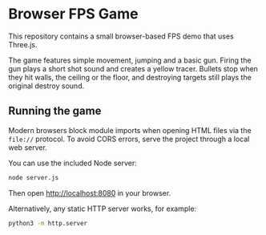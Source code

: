 # Browser FPS Game

This repository contains a small browser-based FPS demo that uses Three.js.

The game features simple movement, jumping and a basic gun. Firing the gun
plays a short shot sound and creates a yellow tracer. Bullets stop when they
hit walls, the ceiling or the floor, and destroying targets still plays the
original destroy sound.

## Running the game

Modern browsers block module imports when opening HTML files via the `file://` protocol.
To avoid CORS errors, serve the project through a local web server.

You can use the included Node server:

```bash
node server.js
```

Then open [http://localhost:8080](http://localhost:8080) in your browser.

Alternatively, any static HTTP server works, for example:

```bash
python3 -m http.server
```
